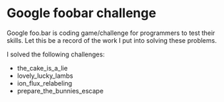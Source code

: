 # Google foobar challenge

Google foo.bar is coding game/challenge for programmers to test their skills. Let this be a record of the work I put into solving these problems.

I solved the following challenges:
* the_cake_is_a_lie
* lovely_lucky_lambs
* ion_flux_relabeling
* prepare_the_bunnies_escape